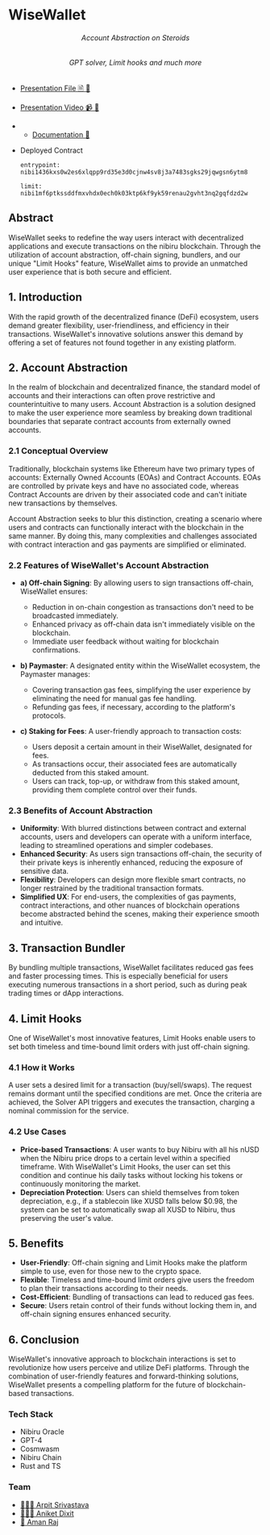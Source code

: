 # WiseWallet
<h6 align="center">Account Abstraction on Steroids</h6>
<h6 align="center">GPT solver, Limit hooks and much more</h6>

- [Presentation File 🗎 🔗](https://github.com/BakaOtaku/wise-wallet/blob/main/WiseWallet.pdf)
- [Presentation Video 📹 🔗](https://www.youtube.com/watch?v=NkNnJ4hX1eE&feature=youtu.be)
- - [Documentation 🔗](https://arpitsrivastava2012.gitbook.io/wisewallet/)

- Deployed Contract
    ```
    entrypoint: nibi1436kxs0w2es6xlqpp9rd35e3d0cjnw4sv8j3a7483sgks29jqwgsn6ytm8

    limit: nibi1mf6ptkssddfmxvhdx0ech0k03ktp6kf9yk59renau2gvht3nq2gqfdzd2w
    ```

## Abstract
WiseWallet seeks to redefine the way users interact with decentralized applications and execute transactions on the nibiru blockchain. Through the utilization of account abstraction, off-chain signing, bundlers, and our unique "Limit Hooks" feature, WiseWallet aims to provide an unmatched user experience that is both secure and efficient.

## 1. Introduction
With the rapid growth of the decentralized finance (DeFi) ecosystem, users demand greater flexibility, user-friendliness, and efficiency in their transactions. WiseWallet's innovative solutions answer this demand by offering a set of features not found together in any existing platform.

## 2. Account Abstraction
In the realm of blockchain and decentralized finance, the standard model of accounts and their interactions can often prove restrictive and counterintuitive to many users. Account Abstraction is a solution designed to make the user experience more seamless by breaking down traditional boundaries that separate contract accounts from externally owned accounts.

### 2.1 Conceptual Overview
Traditionally, blockchain systems like Ethereum have two primary types of accounts: Externally Owned Accounts (EOAs) and Contract Accounts. EOAs are controlled by private keys and have no associated code, whereas Contract Accounts are driven by their associated code and can't initiate new transactions by themselves.

Account Abstraction seeks to blur this distinction, creating a scenario where users and contracts can functionally interact with the blockchain in the same manner. By doing this, many complexities and challenges associated with contract interaction and gas payments are simplified or eliminated.

### 2.2 Features of WiseWallet's Account Abstraction
- **a) Off-chain Signing**: By allowing users to sign transactions off-chain, WiseWallet ensures:
  - Reduction in on-chain congestion as transactions don't need to be broadcasted immediately.
  - Enhanced privacy as off-chain data isn't immediately visible on the blockchain.
  - Immediate user feedback without waiting for blockchain confirmations.
  
- **b) Paymaster**: A designated entity within the WiseWallet ecosystem, the Paymaster manages:
  - Covering transaction gas fees, simplifying the user experience by eliminating the need for manual gas fee handling.
  - Refunding gas fees, if necessary, according to the platform's protocols.
  
- **c) Staking for Fees**: A user-friendly approach to transaction costs:
  - Users deposit a certain amount in their WiseWallet, designated for fees.
  - As transactions occur, their associated fees are automatically deducted from this staked amount.
  - Users can track, top-up, or withdraw from this staked amount, providing them complete control over their funds.

### 2.3 Benefits of Account Abstraction
- **Uniformity**: With blurred distinctions between contract and external accounts, users and developers can operate with a uniform interface, leading to streamlined operations and simpler codebases.
- **Enhanced Security**: As users sign transactions off-chain, the security of their private keys is inherently enhanced, reducing the exposure of sensitive data.
- **Flexibility**: Developers can design more flexible smart contracts, no longer restrained by the traditional transaction formats.
- **Simplified UX**: For end-users, the complexities of gas payments, contract interactions, and other nuances of blockchain operations become abstracted behind the scenes, making their experience smooth and intuitive.

## 3. Transaction Bundler
By bundling multiple transactions, WiseWallet facilitates reduced gas fees and faster processing times. This is especially beneficial for users executing numerous transactions in a short period, such as during peak trading times or dApp interactions.

## 4. Limit Hooks
One of WiseWallet's most innovative features, Limit Hooks enable users to set both timeless and time-bound limit orders with just off-chain signing.

### 4.1 How it Works
A user sets a desired limit for a transaction (buy/sell/swaps). The request remains dormant until the specified conditions are met. Once the criteria are achieved, the Solver API triggers and executes the transaction, charging a nominal commission for the service.

### 4.2 Use Cases
- **Price-based Transactions**: A user wants to buy Nibiru with all his nUSD when the Nibiru price drops to a certain level within a specified timeframe. With WiseWallet's Limit Hooks, the user can set this condition and continue his daily tasks without locking his tokens or continuously monitoring the market.
- **Depreciation Protection**: Users can shield themselves from token depreciation, e.g., if a stablecoin like XUSD falls below $0.98, the system can be set to automatically swap all XUSD to Nibiru, thus preserving the user's value.

## 5. Benefits
- **User-Friendly**: Off-chain signing and Limit Hooks make the platform simple to use, even for those new to the crypto space.
- **Flexible**: Timeless and time-bound limit orders give users the freedom to plan their transactions according to their needs.
- **Cost-Efficient**: Bundling of transactions can lead to reduced gas fees.
- **Secure**: Users retain control of their funds without locking them in, and off-chain signing ensures enhanced security.

## 6. Conclusion
WiseWallet's innovative approach to blockchain interactions is set to revolutionize how users perceive and utilize DeFi platforms. Through the combination of user-friendly features and forward-thinking solutions, WiseWallet presents a compelling platform for the future of blockchain-based transactions.

### Tech Stack
- Nibiru Oracle
- GPT-4
- Cosmwasm
- Nibiru Chain
- Rust and TS

### Team

- [ 👨🏻‍🎓 Arpit Srivastava](https://github.com/fuzious)
- [ 👨🏻‍💻 Aniket Dixit ](https://github.com/dixitaniket)
- [ 🌊 Aman Raj](https://amanraj.dev)
